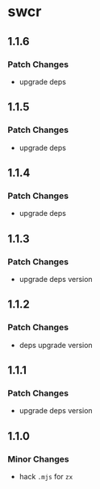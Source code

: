 # swcr

## 1.1.6

### Patch Changes

- upgrade deps

## 1.1.5

### Patch Changes

- upgrade deps

## 1.1.4

### Patch Changes

- upgrade deps

## 1.1.3

### Patch Changes

- upgrade deps version

## 1.1.2

### Patch Changes

- deps upgrade version

## 1.1.1

### Patch Changes

- upgrade deps version

## 1.1.0

### Minor Changes

- hack `.mjs` for `zx`

